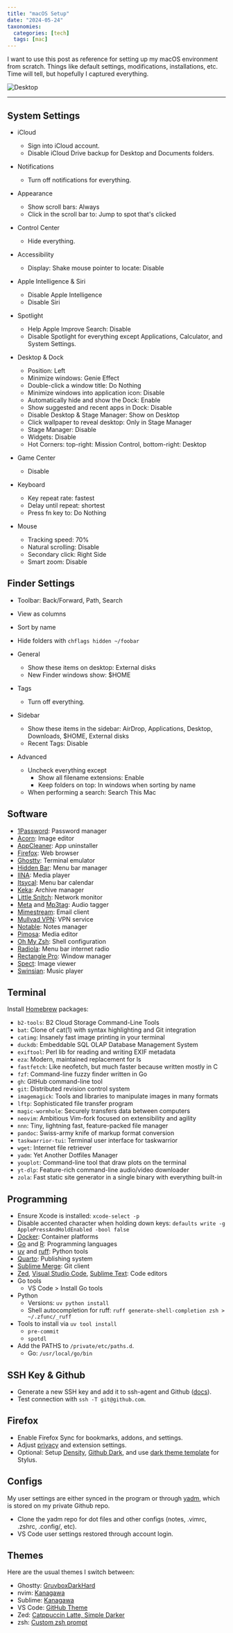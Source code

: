 ```yaml
---
title: "macOS Setup"
date: "2024-05-24"
taxonomies:
  categories: [tech]
  tags: [mac]
---
```


I want to use this post as reference for setting up my macOS environment from scratch. Things like default settings, modifications, installations, etc. Time will tell, but hopefully I captured everything.

![Desktop](/images/2024-05-24/screenshot.jpg)

---

## System Settings

- iCloud
  - Sign into iCloud account.
  - Disable iCloud Drive backup for Desktop and Documents folders.

- Notifications
  - Turn off notifications for everything.

- Appearance
  - Show scroll bars: Always
  - Click in the scroll bar to: Jump to spot that's clicked

- Control Center
  - Hide everything.

- Accessibility
  - Display: Shake mouse pointer to locate: Disable

- Apple Intelligence & Siri
  - Disable Apple Intelligence
  - Disable Siri

- Spotlight
  - Help Apple Improve Search: Disable
  - Disable Spotlight for everything except Applications, Calculator, and System Settings.

- Desktop & Dock
  - Position: Left
  - Minimize windows: Genie Effect
  - Double-click a window title: Do Nothing
  - Minimize windows into application icon: Disable
  - Automatically hide and show the Dock: Enable
  - Show suggested and recent apps in Dock: Disable
  - Disable Desktop & Stage Manager: Show on Desktop
  - Click wallpaper to reveal desktop: Only in Stage Manager
  - Stage Manager: Disable
  - Widgets: Disable
  - Hot Corners: top-right: Mission Control, bottom-right: Desktop

- Game Center
  - Disable

- Keyboard
  - Key repeat rate: fastest
  - Delay until repeat: shortest
  - Press fn key to: Do Nothing

- Mouse
  - Tracking speed: 70%
  - Natural scrolling: Disable
  - Secondary click: Right Side
  - Smart zoom: Disable

## Finder Settings

- Toolbar: Back/Forward, Path, Search
- View as columns
- Sort by name
- Hide folders with `chflags hidden ~/foobar`

- General
  - Show these items on desktop: External disks
  - New Finder windows show: $HOME

- Tags
  - Turn off everything.

- Sidebar
  - Show these items in the sidebar: AirDrop, Applications, Desktop, Downloads, $HOME, External disks
  - Recent Tags: Disable

- Advanced
  - Uncheck everything except
    - Show all filename extensions: Enable
    - Keep folders on top: In windows when sorting by name
  - When performing a search: Search This Mac

## Software

- [1Password](https://1password.com/): Password manager
- [Acorn](https://flyingmeat.com/acorn/): Image editor
- [AppCleaner](https://freemacsoft.net/appcleaner/): App uninstaller
- [Firefox](https://www.mozilla.org/en-US/firefox/): Web browser
- [Ghostty](https://github.com/ghostty-org/ghostty): Terminal emulator
- [Hidden Bar](https://github.com/dwarvesf/hidden): Menu bar manager
- [IINA](https://github.com/iina/iina): Media player
- [Itsycal](https://github.com/sfsam/Itsycal): Menu bar calendar
- [Keka](https://github.com/aonez/Keka): Archive manager
- [Little Snitch](https://www.obdev.at/products/littlesnitch/): Network monitor
- [Meta](https://www.nightbirdsevolve.com/meta/) and [Mp3tag](https://mp3tag.app): Audio tagger
- [Mimestream](https://mimestream.com/): Email client
- [Mullvad VPN](https://mullvad.net/en): VPN service
- [Notable](https://github.com/notable/notable): Notes manager
- [Pimosa](https://pimosa.app/): Media editor
- [Oh My Zsh](https://github.com/ohmyzsh/ohmyzsh): Shell configuration
- [Radiola](https://github.com/SokoloffA/radiola): Menu bar internet radio
- [Rectangle Pro](https://rectangleapp.com/pro): Window manager
- [Spect](http://stevenf.com/spect/): Image viewer
- [Swinsian](https://swinsian.com/): Music player

## Terminal

Install [Homebrew](https://brew.sh/) packages:

- `b2-tools`: B2 Cloud Storage Command-Line Tools
- `bat`: Clone of cat(1) with syntax highlighting and Git integration
- `catimg`: Insanely fast image printing in your terminal
- `duckdb`: Embeddable SQL OLAP Database Management System
- `exiftool`: Perl lib for reading and writing EXIF metadata
- `eza`: Modern, maintained replacement for ls
- `fastfetch`: Like neofetch, but much faster because written mostly in C
- `fzf`: Command-line fuzzy finder written in Go
- `gh`: GitHub command-line tool
- `git`: Distributed revision control system
- `imagemagick`: Tools and libraries to manipulate images in many formats
- `lftp`: Sophisticated file transfer program
- `magic-wormhole`: Securely transfers data between computers
- `neovim`: Ambitious Vim-fork focused on extensibility and agility
- `nnn`: Tiny, lightning fast, feature-packed file manager
- `pandoc`: Swiss-army knife of markup format conversion
- `taskwarrior-tui`: Terminal user interface for taskwarrior
- `wget`: Internet file retriever
- `yadm`: Yet Another Dotfiles Manager
- `youplot`: Command-line tool that draw plots on the terminal
- `yt-dlp`: Feature-rich command-line audio/video downloader
- `zola`: Fast static site generator in a single binary with everything built-in

## Programming

- Ensure Xcode is installed: `xcode-select -p`
- Disable accented character when holding down keys: `defaults write -g ApplePressAndHoldEnabled -bool false`
- [Docker](https://www.docker.com/): Container platforms
- [Go](https://go.dev/dl) and [R](https://cloud.r-project.org/): Programming languages
- [uv](https://docs.astral.sh/uv/) and [ruff](https://docs.astral.sh/ruff/): Python tools
- [Quarto](https://quarto.org/): Publishing system
- [Sublime Merge](https://www.sublimemerge.com/): Git client
- [Zed](https://zed.dev/), [Visual Studio Code](https://code.visualstudio.com/), [Sublime Text](https://www.sublimetext.com/): Code editors
- Go tools
  - VS Code > Install Go tools
- Python
  - Versions: `uv python install`
  - Shell autocompletion for ruff: `ruff generate-shell-completion zsh > ~/.zfunc/_ruff`
- Tools to install via `uv tool install`
  - `pre-commit`
  - `spotdl`
- Add the PATHS to `/private/etc/paths.d`.
  - Go: `/usr/local/go/bin`

## SSH Key & Github

- Generate a new SSH key and add it to ssh-agent and Github ([docs](https://docs.github.com/en/authentication/connecting-to-github-with-ssh/generating-a-new-ssh-key-and-adding-it-to-the-ssh-agent)).
- Test connection with `ssh -T git@github.com`.

## Firefox

- Enable Firefox Sync for bookmarks, addons, and settings.
- Adjust [privacy](https://github.com/allo-/ffprofile) and extension settings.
- Optional: Setup [Density](https://github.com/phil294/density-userstyle), [Github Dark](https://github.com/StylishThemes/GitHub-Dark), and use [dark theme template](https://gist.github.com/pymk/d2052d8e19634d71448bc4421136027a) for Stylus.

## Configs

My user settings are either synced in the program or through [yadm](https://github.com/yadm-dev/yadm), which is stored on my private Github repo.

- Clone the yadm repo for dot files and other configs (notes, .vimrc, .zshrc, .config/, etc).
- VS Code user settings restored through account login.

## Themes

Here are the usual themes I switch between:

- Ghostty: [GruvboxDarkHard](https://ghostty.org/docs/features/theme)
- nvim: [Kanagawa](https://github.com/rebelot/kanagawa.nvim)
- Sublime: [Kanagawa](https://github.com/CodeAndGin/kanagawa-sublime-text)
- VS Code: [GitHub Theme](https://marketplace.visualstudio.com/items?itemName=GitHub.github-vscode-theme)
- Zed: [Catppuccin Latte, Simple Darker](https://zed-themes.com/themes)
- zsh: [Custom zsh prompt](https://gist.github.com/pymk/799c73d87fdb11984d79642f42b4cf65)

